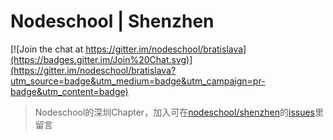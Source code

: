 # Nodeschool | Shenzhen
[![Join the chat at https://gitter.im/nodeschool/bratislava](https://badges.gitter.im/Join%20Chat.svg)](https://gitter.im/nodeschool/bratislava?utm_source=badge&utm_medium=badge&utm_campaign=pr-badge&utm_content=badge)
>Nodeschool的深圳Chapter，加入可在[nodeschool/shenzhen](https://github.com/nodeschool/shenzhen)的[issues](https://github.com/nodeschool/shenzhen/issues)里留言
